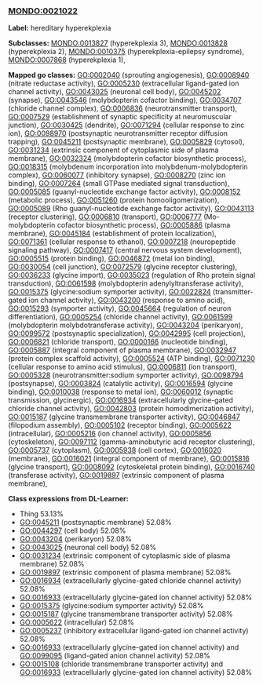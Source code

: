 
### [MONDO:0021022](http://purl.obolibrary.org/obo/MONDO_0021022)
**Label:** hereditary hyperekplexia

**Subclasses:** [MONDO:0013827](http://purl.obolibrary.org/obo/MONDO_0013827) (hyperekplexia 3), [MONDO:0013828](http://purl.obolibrary.org/obo/MONDO_0013828) (hyperekplexia 2), [MONDO:0010375](http://purl.obolibrary.org/obo/MONDO_0010375) (hyperekplexia-epilepsy syndrome), [MONDO:0007868](http://purl.obolibrary.org/obo/MONDO_0007868) (hyperekplexia 1), 

**Mapped go classes:** [GO:0002040](http://purl.obolibrary.org/obo/GO_0002040) (sprouting angiogenesis), [GO:0008940](http://purl.obolibrary.org/obo/GO_0008940) (nitrate reductase activity), [GO:0005230](http://purl.obolibrary.org/obo/GO_0005230) (extracellular ligand-gated ion channel activity), [GO:0043025](http://purl.obolibrary.org/obo/GO_0043025) (neuronal cell body), [GO:0045202](http://purl.obolibrary.org/obo/GO_0045202) (synapse), [GO:0043546](http://purl.obolibrary.org/obo/GO_0043546) (molybdopterin cofactor binding), [GO:0034707](http://purl.obolibrary.org/obo/GO_0034707) (chloride channel complex), [GO:0006836](http://purl.obolibrary.org/obo/GO_0006836) (neurotransmitter transport), [GO:0007529](http://purl.obolibrary.org/obo/GO_0007529) (establishment of synaptic specificity at neuromuscular junction), [GO:0030425](http://purl.obolibrary.org/obo/GO_0030425) (dendrite), [GO:0071294](http://purl.obolibrary.org/obo/GO_0071294) (cellular response to zinc ion), [GO:0098970](http://purl.obolibrary.org/obo/GO_0098970) (postsynaptic neurotransmitter receptor diffusion trapping), [GO:0045211](http://purl.obolibrary.org/obo/GO_0045211) (postsynaptic membrane), [GO:0005829](http://purl.obolibrary.org/obo/GO_0005829) (cytosol), [GO:0031234](http://purl.obolibrary.org/obo/GO_0031234) (extrinsic component of cytoplasmic side of plasma membrane), [GO:0032324](http://purl.obolibrary.org/obo/GO_0032324) (molybdopterin cofactor biosynthetic process), [GO:0018315](http://purl.obolibrary.org/obo/GO_0018315) (molybdenum incorporation into molybdenum-molybdopterin complex), [GO:0060077](http://purl.obolibrary.org/obo/GO_0060077) (inhibitory synapse), [GO:0008270](http://purl.obolibrary.org/obo/GO_0008270) (zinc ion binding), [GO:0007264](http://purl.obolibrary.org/obo/GO_0007264) (small GTPase mediated signal transduction), [GO:0005085](http://purl.obolibrary.org/obo/GO_0005085) (guanyl-nucleotide exchange factor activity), [GO:0008152](http://purl.obolibrary.org/obo/GO_0008152) (metabolic process), [GO:0051260](http://purl.obolibrary.org/obo/GO_0051260) (protein homooligomerization), [GO:0005089](http://purl.obolibrary.org/obo/GO_0005089) (Rho guanyl-nucleotide exchange factor activity), [GO:0043113](http://purl.obolibrary.org/obo/GO_0043113) (receptor clustering), [GO:0006810](http://purl.obolibrary.org/obo/GO_0006810) (transport), [GO:0006777](http://purl.obolibrary.org/obo/GO_0006777) (Mo-molybdopterin cofactor biosynthetic process), [GO:0005886](http://purl.obolibrary.org/obo/GO_0005886) (plasma membrane), [GO:0045184](http://purl.obolibrary.org/obo/GO_0045184) (establishment of protein localization), [GO:0071361](http://purl.obolibrary.org/obo/GO_0071361) (cellular response to ethanol), [GO:0007218](http://purl.obolibrary.org/obo/GO_0007218) (neuropeptide signaling pathway), [GO:0007417](http://purl.obolibrary.org/obo/GO_0007417) (central nervous system development), [GO:0005515](http://purl.obolibrary.org/obo/GO_0005515) (protein binding), [GO:0046872](http://purl.obolibrary.org/obo/GO_0046872) (metal ion binding), [GO:0030054](http://purl.obolibrary.org/obo/GO_0030054) (cell junction), [GO:0072579](http://purl.obolibrary.org/obo/GO_0072579) (glycine receptor clustering), [GO:0036233](http://purl.obolibrary.org/obo/GO_0036233) (glycine import), [GO:0035023](http://purl.obolibrary.org/obo/GO_0035023) (regulation of Rho protein signal transduction), [GO:0061598](http://purl.obolibrary.org/obo/GO_0061598) (molybdopterin adenylyltransferase activity), [GO:0015375](http://purl.obolibrary.org/obo/GO_0015375) (glycine:sodium symporter activity), [GO:0022824](http://purl.obolibrary.org/obo/GO_0022824) (transmitter-gated ion channel activity), [GO:0043200](http://purl.obolibrary.org/obo/GO_0043200) (response to amino acid), [GO:0015293](http://purl.obolibrary.org/obo/GO_0015293) (symporter activity), [GO:0045664](http://purl.obolibrary.org/obo/GO_0045664) (regulation of neuron differentiation), [GO:0005254](http://purl.obolibrary.org/obo/GO_0005254) (chloride channel activity), [GO:0061599](http://purl.obolibrary.org/obo/GO_0061599) (molybdopterin molybdotransferase activity), [GO:0043204](http://purl.obolibrary.org/obo/GO_0043204) (perikaryon), [GO:0099572](http://purl.obolibrary.org/obo/GO_0099572) (postsynaptic specialization), [GO:0042995](http://purl.obolibrary.org/obo/GO_0042995) (cell projection), [GO:0006821](http://purl.obolibrary.org/obo/GO_0006821) (chloride transport), [GO:0000166](http://purl.obolibrary.org/obo/GO_0000166) (nucleotide binding), [GO:0005887](http://purl.obolibrary.org/obo/GO_0005887) (integral component of plasma membrane), [GO:0032947](http://purl.obolibrary.org/obo/GO_0032947) (protein complex scaffold activity), [GO:0005524](http://purl.obolibrary.org/obo/GO_0005524) (ATP binding), [GO:0071230](http://purl.obolibrary.org/obo/GO_0071230) (cellular response to amino acid stimulus), [GO:0006811](http://purl.obolibrary.org/obo/GO_0006811) (ion transport), [GO:0005328](http://purl.obolibrary.org/obo/GO_0005328) (neurotransmitter:sodium symporter activity), [GO:0098794](http://purl.obolibrary.org/obo/GO_0098794) (postsynapse), [GO:0003824](http://purl.obolibrary.org/obo/GO_0003824) (catalytic activity), [GO:0016594](http://purl.obolibrary.org/obo/GO_0016594) (glycine binding), [GO:0010038](http://purl.obolibrary.org/obo/GO_0010038) (response to metal ion), [GO:0060012](http://purl.obolibrary.org/obo/GO_0060012) (synaptic transmission, glycinergic), [GO:0016934](http://purl.obolibrary.org/obo/GO_0016934) (extracellularly glycine-gated chloride channel activity), [GO:0042803](http://purl.obolibrary.org/obo/GO_0042803) (protein homodimerization activity), [GO:0015187](http://purl.obolibrary.org/obo/GO_0015187) (glycine transmembrane transporter activity), [GO:0046847](http://purl.obolibrary.org/obo/GO_0046847) (filopodium assembly), [GO:0005102](http://purl.obolibrary.org/obo/GO_0005102) (receptor binding), [GO:0005622](http://purl.obolibrary.org/obo/GO_0005622) (intracellular), [GO:0005216](http://purl.obolibrary.org/obo/GO_0005216) (ion channel activity), [GO:0005856](http://purl.obolibrary.org/obo/GO_0005856) (cytoskeleton), [GO:0097112](http://purl.obolibrary.org/obo/GO_0097112) (gamma-aminobutyric acid receptor clustering), [GO:0005737](http://purl.obolibrary.org/obo/GO_0005737) (cytoplasm), [GO:0005938](http://purl.obolibrary.org/obo/GO_0005938) (cell cortex), [GO:0016020](http://purl.obolibrary.org/obo/GO_0016020) (membrane), [GO:0016021](http://purl.obolibrary.org/obo/GO_0016021) (integral component of membrane), [GO:0015816](http://purl.obolibrary.org/obo/GO_0015816) (glycine transport), [GO:0008092](http://purl.obolibrary.org/obo/GO_0008092) (cytoskeletal protein binding), [GO:0016740](http://purl.obolibrary.org/obo/GO_0016740) (transferase activity), [GO:0019897](http://purl.obolibrary.org/obo/GO_0019897) (extrinsic component of plasma membrane), 

**Class expressions from DL-Learner:**

- Thing 53.13%
- [GO:0045211](http://purl.obolibrary.org/obo/GO_0045211) (postsynaptic membrane) 52.08%
- [GO:0044297](http://purl.obolibrary.org/obo/GO_0044297) (cell body) 52.08%
- [GO:0043204](http://purl.obolibrary.org/obo/GO_0043204) (perikaryon) 52.08%
- [GO:0043025](http://purl.obolibrary.org/obo/GO_0043025) (neuronal cell body) 52.08%
- [GO:0031234](http://purl.obolibrary.org/obo/GO_0031234) (extrinsic component of cytoplasmic side of plasma membrane) 52.08%
- [GO:0019897](http://purl.obolibrary.org/obo/GO_0019897) (extrinsic component of plasma membrane) 52.08%
- [GO:0016934](http://purl.obolibrary.org/obo/GO_0016934) (extracellularly glycine-gated chloride channel activity) 52.08%
- [GO:0016933](http://purl.obolibrary.org/obo/GO_0016933) (extracellularly glycine-gated ion channel activity) 52.08%
- [GO:0015375](http://purl.obolibrary.org/obo/GO_0015375) (glycine:sodium symporter activity) 52.08%
- [GO:0015187](http://purl.obolibrary.org/obo/GO_0015187) (glycine transmembrane transporter activity) 52.08%
- [GO:0005622](http://purl.obolibrary.org/obo/GO_0005622) (intracellular) 52.08%
- [GO:0005237](http://purl.obolibrary.org/obo/GO_0005237) (inhibitory extracellular ligand-gated ion channel activity) 52.08%
- [GO:0016933](http://purl.obolibrary.org/obo/GO_0016933) (extracellularly glycine-gated ion channel activity) and [GO:0099095](http://purl.obolibrary.org/obo/GO_0099095) (ligand-gated anion channel activity) 52.08%
- [GO:0015108](http://purl.obolibrary.org/obo/GO_0015108) (chloride transmembrane transporter activity) and [GO:0016933](http://purl.obolibrary.org/obo/GO_0016933) (extracellularly glycine-gated ion channel activity) 52.08%


